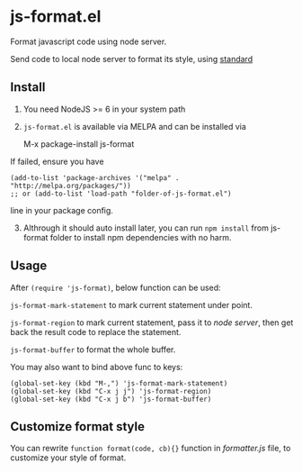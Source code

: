 # js-format.el
Format javascript code using node server.


Send code to local node server to format its style,
 using [standard](http://standardjs.com)

## Install

1. You need NodeJS >= 6 in your system path

2. `js-format.el` is available via MELPA and can be installed via

    M-x package-install js-format

 If failed, ensure you have

    (add-to-list 'package-archives '("melpa" . "http://melpa.org/packages/"))
    ;; or (add-to-list 'load-path "folder-of-js-format.el")

 line in your package config.

3. Althrough it should auto install later, you can run `npm install`
 from js-format folder to install npm dependencies with no harm.

## Usage

After `(require 'js-format)`, below function can be used:

`js-format-mark-statement` to mark current statement under point.

`js-format-region` to mark current statement, pass it to *node server*, then get
 back the result code to replace the statement.

`js-format-buffer` to format the whole buffer.

You may also want to bind above func to keys:

    (global-set-key (kbd "M-,") 'js-format-mark-statement)
    (global-set-key (kbd "C-x j j") 'js-format-region)
    (global-set-key (kbd "C-x j b") 'js-format-buffer)

## Customize format style

You can rewrite `function format(code, cb){}` function in *formatter.js* file,
 to customize your style of format.
